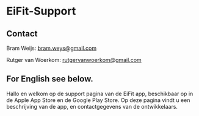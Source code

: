# EiFit-Support

## Contact
Bram Weijs: bram.weys@gmail.com

Rutger van Woerkom: rutgervanwoerkom@gmail.com

## For English see below.

Hallo en welkom op de support pagina van de EiFit app, beschikbaar op in de Apple App Store en de Google Play Store. Op deze pagina vindt u een beschrijving van de app, en contactgegevens van de ontwikkelaars.

